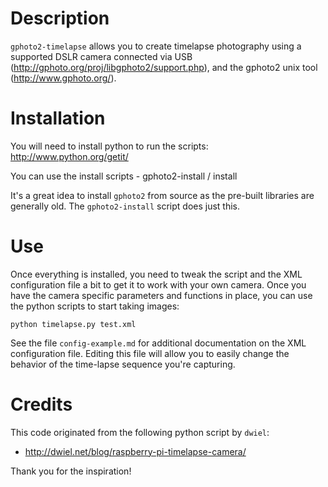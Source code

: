 Description
===========

`gphoto2-timelapse` allows you to create timelapse photography using a supported DSLR camera 
connected via USB (http://gphoto.org/proj/libgphoto2/support.php), and the gphoto2 unix tool 
(http://www.gphoto.org/).

Installation
============

You will need to install python to run the scripts: http://www.python.org/getit/

You can use the install scripts - gphoto2-install / install

It's a great idea to install `gphoto2` from source as the pre-built libraries are generally old. 
The `gphoto2-install` script does just this.

Use
===

Once everything is installed, you need to tweak the script and the XML configuration file a bit to get 
it to work with your own camera. Once you have the camera specific parameters and functions in place, 
you can use the python scripts to start taking images:

    python timelapse.py test.xml
    
See the file `config-example.md` for additional documentation on the XML configuration file. Editing this file 
will allow you to easily change the behavior of the time-lapse sequence you're capturing. 

Credits
=======

This code originated from the following python script by `dwiel`:

- http://dwiel.net/blog/raspberry-pi-timelapse-camera/

Thank you for the inspiration!
